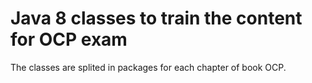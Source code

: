 # Java 8 classes to train the content for OCP exam

The classes are splited in packages for each chapter of book OCP.
